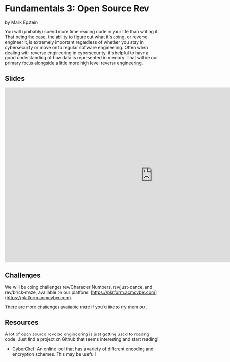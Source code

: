 # Fundamentals 3: Open Source Rev
by Mark Epstein

You will (probably) spend more time reading code in your life than writing it. That being the case, the ability to figure out what it's doing, or reverse engineer it, is extremely important regardless of whether you stay in cybersecurity or move on to regular software engineering. Often when dealing with reverse engineering in cybersecurity, it's helpful to have a good understanding of how data is represented in memory. That will be our primary focus alongside a little more high level reverse engineering.

## Slides
<iframe src="https://docs.google.com/presentation/d/e/2PACX-1vR8bjTTxOSkbfIB5fNkM6WJs2ZlWACVmUhmwgGQWKuEBsMKpu-pdUQMGBOxy4Ew5cV8S1xtSeWADM7b/embed?start=false&loop=false&delayms=3000" frameborder="0" width="960" height="569" allowfullscreen="true" mozallowfullscreen="true" webkitallowfullscreen="true"></iframe>

## Challenges
We will be doing challenges rev/Character Numbers, rev/just-dance, and rev/brick-maze, available on our platform: [https://platform.acmcyber.com](https://platform.acmcyber.com). 

There are more challenges available there if you'd like to try them out.

## Resources
A lot of open source reverse engineering is just getting used to reading code. Just find a project on Github that seems interesting and start reading!
- [CyberChef](https://gchq.github.io/CyberChef/): An online tool that has a variety of different encoding and encryption schemes. This may be useful!